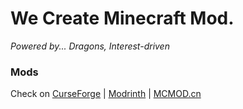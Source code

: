# We Create Minecraft Mod.
*Powered by... Dragons, Interest-driven*

### Mods
Check on [CurseForge](https://www.curseforge.com/members/dragons_plus/projects) | [Modrinth](https://modrinth.com/user/MarbleGateKeeper) | [MCMOD.cn](https://www.mcmod.cn/author/27585.html)
